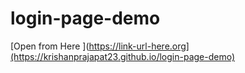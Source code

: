 # login-page-demo

[Open from Here ](https://link-url-here.org](https://krishanprajapat23.github.io/login-page-demo)
